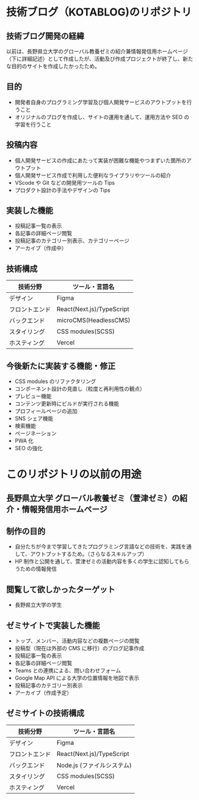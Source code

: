 # 技術ブログ（KOTABLOG)のリポジトリ

## 技術ブログ開発の経緯

以前は、長野県立大学のグローバル教養ゼミの紹介兼情報発信用ホームページ（下に詳細記述）として作成したが、活動及び作成プロジェクトが終了し、新たな目的のサイトを作成したかったため。

## 目的

-   開発者自身のプログラミング学習及び個人開発サービスのアウトプットを行うこと
-   オリジナルのブログを作成し、サイトの運用を通して、運用方法や SEO の学習を行うこと

## 投稿内容

-   個人開発サービスの作成にあたって実装が困難な機能やつまずいた箇所のアウトプット
-   個人開発サービス作成で利用した便利なライブラリやツールの紹介
-   VScode や Git などの開発用ツールの Tips
-   プロダクト設計の手法やデザインの Tips

## 実装した機能

-   投稿記事一覧の表示
-   各記事の詳細ページ閲覧
-   投稿記事のカテゴリー別表示、カテゴリーページ
-   アーカイブ（作成中）

## 技術構成

| 技術分野       | ツール・言語名            |
| -------------- | ------------------------- |
| デザイン       | Figma                     |
| フロントエンド | React(Next.js)/TypeScript |
| バックエンド   | microCMS(HeadlessCMS)     |
| スタイリング   | CSS modules(SCSS)         |
| ホスティング   | Vercel                    |

## 今後新たに実装する機能・修正

-   CSS modules のリファクタリング
-   コンポーネント設計の見直し（粒度と再利用性の観点）
-   プレビュー機能
-   コンテンツ更新時にビルドが実行される機能
-   プロフィールページの追加
-   SNS シェア機能
-   検索機能
-   ページネーション
-   PWA 化
-   SEO の強化

# このリポジトリの以前の用途

## 長野県立大学 グローバル教養ゼミ（萱津ゼミ）の紹介・情報発信用ホームページ

## 制作の目的

-   自分たちが今まで学習してきたプログラミング言語などの技術を、実践を通して、アウトプットするため。（さらなるスキルアップ）
-   HP 制作と公開を通して、萱津ゼミの活動内容を多くの学生に認知してもらうための情報発信

## 閲覧して欲しかったターゲット

-   長野県立大学の学生

## ゼミサイトで実装した機能

-   トップ、メンバー、活動内容などの複数ページの閲覧
-   投稿型（現在は外部の CMS に移行）のブログ記事作成
-   投稿記事一覧の表示
-   各記事の詳細ページ閲覧
-   Teams との連携による、問い合わせフォーム
-   Google Map API による大学の位置情報を地図で表示
-   投稿記事のカテゴリー別表示
-   アーカイブ（作成予定）

## ゼミサイトの技術構成

| 技術分野       | ツール・言語名             |
| -------------- | -------------------------- |
| デザイン       | Figma                      |
| フロントエンド | React(Next.js)/TypeScript  |
| バックエンド   | Node.js (ファイルシステム) |
| スタイリング   | CSS modules(SCSS)          |
| ホスティング   | Vercel                     |
